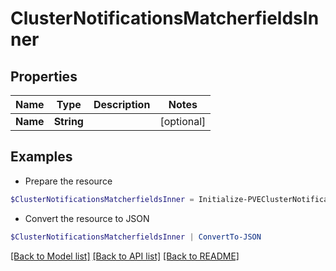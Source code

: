# ClusterNotificationsMatcherfieldsInner
## Properties

Name | Type | Description | Notes
------------ | ------------- | ------------- | -------------
**Name** | **String** |  | [optional] 

## Examples

- Prepare the resource
```powershell
$ClusterNotificationsMatcherfieldsInner = Initialize-PVEClusterNotificationsMatcherfieldsInner  -Name null
```

- Convert the resource to JSON
```powershell
$ClusterNotificationsMatcherfieldsInner | ConvertTo-JSON
```

[[Back to Model list]](../README.md#documentation-for-models) [[Back to API list]](../README.md#documentation-for-api-endpoints) [[Back to README]](../README.md)

